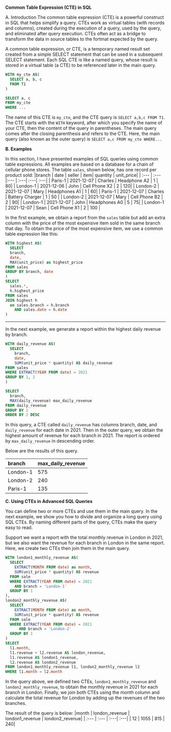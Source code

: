 **Common Table Expression (CTE) in SQL**

A. Introduction
The common table expression (CTE) is a powerful construct in SQL that helps simplify a query. CTEs
work as virtual tables (with records and columns), created during the execution of a query, 
used by the query, and eliminated after query execution. CTEs often act as a bridge to transform the data in source tables to the fortmat expected by the query. 

A common table expression, or CTE, is a temporary named result set created from a simple SELECT statement that can be used in a subsequent SELECT statement. Each SQL CTE is like a named query, whose result is stored in a virtual table (a CTE) to be referenced later in the main query. 

```SQL
WITH my_cte AS(
  SELECT a, b, c
  FROM T1
)

SELECT a, c
FROM my_cte
WHERE ...
```
The name of this CTE is ```my_cte```, and the CTE query is ```SELECT a,b,c FROM T1```. The CTE starts with the ```WITH``` keyword, after which you specify the name of your CTE, then the content of the query in parentheses. The main query comes after the closing parenthesis and refers to the CTE. Here, the main query (also known as the outer query) is ```SELECT a,c FROM my_cte WHERE...```

**B. Examples**

In this section, I have presented examples of SQL queries using common table expressions. All examples are based on a database for a chain of cellular phone stores. The table ```sales```, shown below, has one record per product sold:
|branch | date | seller | item| quantity | unit_price|
| :---         |     :---     |:--- | :---| :---| :---|
| Paris-1   | 2021-12-07     | Charles    | Headphone A2 | 1 | 80|
| London-1     | 2021-12-06       | John      | Cell Phone X2 | 2 | 120|
| London-2 | 2021-12-07 | Mary | Headphones A1 | 1 | 60|
| Paris-1 | 2021-12-07 | Charles | Battery Charger | 1 | 50 |
| London-2 | 2021-12-07 | Mary | Cell Phone B2 | 2 | 90|
| London-1 | 2021-12-07 | John | Headphones A0 | 5 | 75|
| London-1 | 2021-12-07 | Sean | Cell Phone X1 | 2 | 100 |

In the first example, we obtain a  report from the ```sales``` table but add an extra column with the price of the most expensive item sold in the same branch that day. To obtain the price of the most expensive item, we use a common table expression like this:

```SQL
WITH highest AS(
  SELECT
  branch,
  date,
  MAX(unit_price) as highest_price
FROM sales
GROUP BY branch, date
)
SELECT
  sales.*,
  h.highest_price
FROM sales
JOIN highest h
  on sales.branch = h.branch
    AND sales.date = h.date
)
```

-----------------------
In the next example, we generate a report within the highest daily revenue by branch.
```SQL
WITH daily_revenue AS(
  SELECT
    branch,
    date,
    SUM(unit_price * quantity) AS daily_revenue
FROM sales
WHERE EXTRACT(YEAR FROM date) = 2021
GROUP BY 1, 2
)

SELECT
  branch,
  MAX(daily_revenue) max_daily_revenue
FROM daily_revenue
GROUP BY 1
ORDER BY 2 DESC
```


In this query, a CTE called ```daily_revenue``` has columns branch, date, and ```daily_revenue``` for each date in 2021. Then in the outer query, we obtain the highest amount of revenue for each branch in 2021. The report is ordered by ```max_daily_revenue``` in descending order. 

Below are the results of this query.

|branch | max_daily_revenue | 
| :---         |     :---     |
| London-1 | 575  | 
| London-2     | 240  |
| Paris-1 | 135 |


**C. Using CTEs in Advanced SQL Queries**

You can define two or more CTEs and use them in the main query. In the next example, we show you how to divide and organize a long query using SQL CTEs. By naming different parts of the query, CTEs make the query easy to read.

Support we want a report with the total monthly revenue in London in 2021, but we also want the revenue for each branch in London in the same report. Here, we create two CTEs then join them in the main query. 

```SQL
WITH london1_monthly_revenue AS(
  SELECT
    EXTRACT(MONTH FROM date) as month,
    SUM(unit_price * quantity) AS revenue
  FROM sale
  WHERE EXTRACT(YEAR FROM date) = 2021
    AND branch = 'London-1'
  GROUP BY 1
),
london2_monthly_revenue AS(
  SELECT
    EXTRACT(MONTH FROM date) as month,
    SUM(unit_price * quantity) AS revenue
  FROM sale
  WHERE EXTRACT(YEAR FROM date) = 2021
      AND branch = 'London-2'
  GROUP BY 1
)
SELECT
  l1.month,
  l1.revenue + l2.revenue AS london_revenue,
  l1.revenue AS london1_revenue,
  l2.revenue AS london2_revenue
FROM london1_monthly_revenue l1, london2_monthly_revenue l2
WHERE l1.month = l2.month
```

In the query above, we defined two CTEs, ```london1_monthly_revenue``` and ```london2_monthly_revenue```, to obtain the monthly revenue in 2021 for each branch in London. Finally, we join both CTEs using the month column and calculate the total revenue for London by adding up the revenues of the two branches. 

The result of the query is below:
|month | london_revenue | london1_revenue | london2_revenue| 
| :---         |     :---     | :---| :---|
| 12  | 1055 | 815 | 240| 

